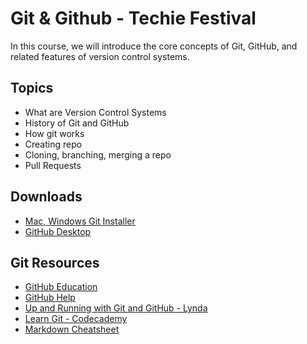 Git &amp; Github - Techie Festival
=========================
In this course, we will introduce the core concepts of Git, GitHub, and related features of version control systems.

Topics
------
* What are Version Control Systems
* History of Git and GitHub
* How git works
* Creating repo
* Cloning, branching, merging a repo
* Pull Requests

Downloads
---------------
* [Mac, Windows Git Installer](https://git-scm.com/downloads)
* [GitHub Desktop](https://desktop.github.com/)

Git Resources
-------------
* [GitHub Education](https://education.github.com/)
* [GitHub Help](https://help.github.com/)
* [Up and Running with Git and GitHub - Lynda](https://www.lynda.com/Git-tutorials/Up-Running-Git-GitHub/409275-2.html)
* [Learn Git - Codecademy](https://www.codecademy.com/learn/learn-git)
* [Markdown Cheatsheet](https://github.com/adam-p/markdown-here/wiki/Markdown-Cheatsheet)
